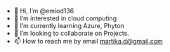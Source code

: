 - 👋 Hi, I’m @emiod136
- 👀 I’m interested in cloud computing
- 🌱 I’m currently learning Azure, Phyton
- 💞️ I’m looking to collaborate on Projects.
- 📫 How to reach me by email martika.d@gmail.com

<!---
emiod136/emiod136 is a ✨ special ✨ repository because its `README.md` (this file) appears on your GitHub profile.
You can click the Preview link to take a look at your changes.
--->
